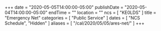 +++
date = "2020-05-05T14:00:00-05:00"
publishDate = "2020-05-04T14:00:00-05:00"
endTime = ""
location = ""
ncs = [ "KE0LDS" ]
title = "Emergency Net"
categories = [ "Public Service" ]
dates = [ "NCS Schedule", "Hidden" ]
aliases = [ "/cal/2020/05/05/ares-net/" ]
+++
